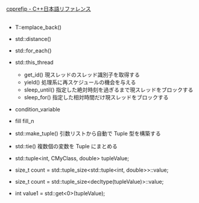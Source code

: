 [cpprefjp - C++日本語リファレンス](https://cpprefjp.github.io/reference.html)<br/>
<br/>
- T::emplace_back()
- std::distance()
- std::for_each()
- std::this_thread
    - get_id() 現スレッドのスレッド識別子を取得する
    - yield() 処理系に再スケジュールの機会を与える
    - sleep_until() 指定した絶対時刻を過ぎるまで現スレッドをブロックする
    - sleep_for() 指定した相対時間だけ現スレッドをブロックする
- condition_variable
- fill fill_n

- std::make_tuple() 引数リストから自動で Tuple 型を構築する
- std::tie() 複数個の変数を Tuple にまとめる
- std::tuple<int, CMyClass, double> tupleValue;
- size_t count = std::tuple_size<std::tuple<int, double>>::value;
- size_t count = std::tuple_size<decltype(tupleValue)>::value;
- int value1 = std::get<0>(tupleValue);
